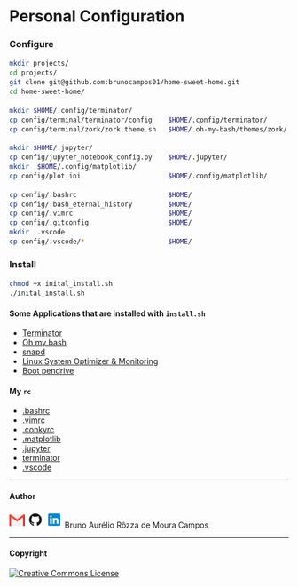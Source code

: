 # Personal Configuration

### Configure
```bash
mkdir projects/
cd projects/
git clone git@github.com:brunocampos01/home-sweet-home.git
cd home-sweet-home/

mkdir $HOME/.config/terminator/
cp config/terminal/terminator/config    $HOME/.config/terminator/
cp config/terminal/zork/zork.theme.sh   $HOME/.oh-my-bash/themes/zork/

mkdir $HOME/.jupyter/
cp config/jupyter_notebook_config.py    $HOME/.jupyter/
mkdir  $HOME/.config/matplotlib/
cp config/plot.ini                      $HOME/.config/matplotlib/

cp config/.bashrc                       $HOME/
cp config/.bash_eternal_history         $HOME/
cp config/.vimrc                        $HOME/
cp config/.gitconfig                    $HOME/
mkdir  .vscode
cp config/.vscode/*                     $HOME/
```

### Install 
```bash
chmod +x inital_install.sh
./inital_install.sh
```

#### Some Applications that are installed with `install.sh`
- [Terminator](https://terminator-gtk3.readthedocs.io/en/latest/index.html)
- [Oh my bash](https://ohmybash.github.io/)
- [snapd](https://snapcraft.io)
- [Linux System Optimizer & Monitoring](https://oguzhaninan.github.io/Stacer-Web/)
- [Boot pendrive](https://www.balena.io/etcher/)

#### My `rc`
- [.bashrc](config/.bashrc)
- [.vimrc](config/.vimrc)
- [.conkyrc](config/.conkyrc)
- [.matplotlib](config/.matplotlib)
- [.jupyter](config/jupyter_notebook_config)
- [terminator](config/)
- [.vscode](config/)
---

#### Author
<a href="mailto:brunocampos01@gmail.com" target="_blank"><img class="" src="https://github.com/brunocampos01/devops/blob/master/images/gmail.png" width="28"></a>
<a href="https://github.com/brunocampos01" target="_blank"><img class="ai-subscribed-social-icon" src="https://github.com/brunocampos01/devops/blob/master/images/github.png" width="30"></a>
<a href="https://www.linkedin.com/in/brunocampos01/" target="_blank"><img class="ai-subscribed-social-icon" src="https://github.com/brunocampos01/devops/blob/master/images/linkedin.png" width="30"></a>
Bruno Aurélio Rôzza de Moura Campos 

---

#### Copyright
<a rel="license" href="http://creativecommons.org/licenses/by-sa/4.0/"><img alt="Creative Commons License" style="border-width:0" src="https://i.creativecommons.org/l/by-sa/4.0/88x31.png" /></a><br/>
